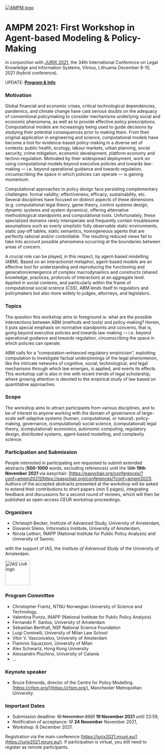 [<img alt="AMPM logo" src="https://polder.center/wp-content/uploads/2021/10/AMPM-2021.png">](https://polder.center/2021/10/18/1st-workshop-in-agent-based-modeling-policy-making-ampm-2021-jurix-2021/)

# AMPM 2021: First Workshop in Agent-based Modeling & Policy-Making 
in conjunction with [JURIX 2021](https://jurix2021.mruni.eu/), the 34th International Conference on Legal
Knowledge and Information Systems, Vilnius, Lithuania
December 8-10, 2021 (hybrid conference).

UPDATE: [**Program & Info**](https://ampmresearch.github.io/program)

### Motivation

Global financial and economic crises, critical technological dependencies, pandemics, and climate change have cast serious doubts on the adequacy of conventional policymaking to consider mechanisms underlying social and economic phenomena, as well as to provide effective policy prescriptions. Computational models are increasingly being used to guide decisions by studying their potential consequences prior to making them. From their original application in engineering and science, computational models have become a tool for evidence-based policy-making in a diverse set of contexts: public health, ecology, labour markets, urban planning, social security, crime mitigation, economic development, platform economy and techno-regulation. Motivated by their widespread deployment, work on using computational models beyond executive policies and towards law-making — i.e. beyond operational guidance and towards regulation, circumscribing the space in which policies can operate — is gaining momentum.

Computational approaches to policy design face persisting complementary challenges: formal validity; effectiveness; efficacy; sustainability, etc. Several disciplines have focused on distinct aspects of these dimensions (e.g. computational legal theory, game theory, control systems design, dynamic systems and system dynamics), offering alternative methodological standpoints and computational tools. Unfortunately, these specialized domains rarely interoperate and frequently contain troublesome assumptions such as overly simplistic fully observable static environments, static pay-off tables, static semantics, homogeneous agents that are perfectly rational and/or controllable. The resulting reduced views fail to take into account possible phenomena occurring at the boundaries between areas of concern.

A crucial role can be played, in this respect, by agent-based modelling (ABM). Based on an interactionist metaphor, agent-based models are an effective tool for understanding and reproducing the functioning and generation/emergence of complex macrodynamics and constructs (shared knowledge, practices, protocols of interaction) at an aggregate level. Applied in social contexts, and particularly within the frame of computational social science (CSS), ABM lends itself to regulators and policymakers but also more widely to judges, attorneys, and legislators.

### Topics

The question this workshop aims to foreground is: what are the possible intersections between ABM (methods and tools) and policy-making? Herein, it puts special emphasis on normative standpoints and concerns, that is, going beyond executive policies and towards law-making — i.e. beyond operational guidance and towards regulation, circumscribing the space in which policies can operate.

ABM calls for a “computation-enhanced regulatory empiricism”, exploiting computation to investigate factual underpinnings of the legal phenomenon, like the intricate networks of cognitive, social, technological, and legal mechanisms through which law emerges, is applied, and exerts its effects. This workshop call is also in line with recent trends of legal scholarship, where growing attention is devoted to the empirical study of law based on quantitative approaches.

### Scope

The workshop aims to attract participants from various disciplines, and to be of interest to anyone working with the domain of governance of large-scale self-adaptive systems (human, computational, or natural): policy-making, governance, (computational) social science, (computational) legal theory, (computational) economics, autonomic computing, regulatory design, distributed systems, agent-based modelling, and complexity science.

### Participation and Submission

People interested in participating are requested to submit extended abstracts (**500-1000** words, excluding references) until the ~~12th~~ **19th November 2021** via easychair: [https://easychair.org/conferences/?conf=ampm2021](https://easychair.org/conferences/?conf=ampm2021). Authors of the accepted abstracts presented at the workshop will be asked to extend their contributions to short papers (min 5 pages), integrating feedback and discussions for a second round of reviews, which will then be published as open-access CEUR workshop proceedings.

### Organizers

- Christoph Becker, Institute of Advanced Study, University of Amsterdam,
- Giovanni Sileno, Informatics Institute, University of Amsterdam,
- Nicola Lettieri, INAPP (National Institute for Public Policy Analysis) and University of Sannio.

with the support of IAS, the *Institute of Advanced Study* of the University of Amsterdam. 

<img alt="IAS UvA logo" src="https://pbs.twimg.com/profile_images/1234780957728788480/20Fuq6kP_400x400.jpg" width="80">

### Program Committee

- Christopher Frantz, NTNU Norwegian University of Science and Technology,
- Valentina Punzo, INAPP (National Institute for Public Policy Analysis)
- Fernando P. Santos, University of Amsterdam
- Sebastian Benthall, NSF National Science Foundation
- Luigi Cominelli, University of Milan Law School
- Vítor V. Vasconcelos, University of Amsterdam
- Flaminio Squazzoni, University of Milan
- Alex Schwartz, Hong Kong University
- Alessandro Pluchino, University of Catania
- ...   

### Keynote speaker

- Bruce Edmonds, director of the Centre for Policy Modelling [https://cfpm.org/](https://cfpm.org/), Manchester Metropolitan University 

### Important Dates

- Submission deadline: ~~12 November 2021~~ **19 November 2021** until 23:59,
- Notification of acceptance: ~~17~~ **24 November** November 2021,
- Workshop: 8 December 2021.

Registration via the main conference [https://jurix2021.mruni.eu/](https://jurix2021.mruni.eu/). If participation is virtual, you still need to register as remote participants.
